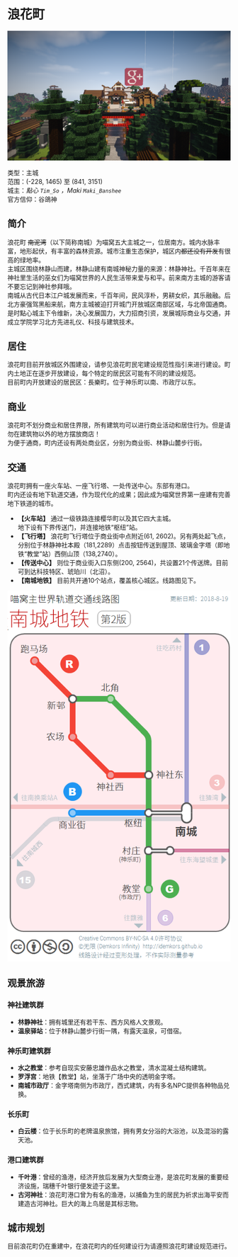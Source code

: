 # 浪花町

![林静神社-南方主城](../../assets/images/southern-city.png)

类型：主城  
范围：(-228, 1465) 至 (841, 3151)  
城主：*點心 `Tim_So` ，Maki `Maki_Banshee`*  
官方信仰：谷鴿神  

## 简介

浪花町 ~~南泥湾~~（以下简称南城）为喵窝五大主城之一，位居南方。城内水脉丰富，地形起伏，有丰富的森林资源。城市注重生态保护，城区内~~都还没有开发~~有很高的绿地率。    
主城区围绕林静山而建，林静山建有南城神秘力量的来源：林静神社。千百年来在神社里生活的巫女们为喵窝世界的人民生活带来爱与和平。前来南方主城的游客请不要忘记到神社参拜哦。  
南城从古代日本江户城发展而来，千百年间，民风淳朴，男耕女织，其乐融融。后北方豪强驾黑船来航，南方主城被迫打开城门开放城区南部区域，与北帝国通商。是时點心城主下令维新，决心发展国力，大力招商引资，发展城际商业与交通，并成立学院学习北方先进礼仪、科技与建筑技术。  

## 居住

浪花町目前开放城区外围建设，请参见浪花町民宅建设规范性指引来进行建设。町内土地正在逐步开放建设，每个特定的居民区可能有不同的建设规范。  
目前町内开放建设的居民区：長樂町。位于神乐町以南、市政厅以东。  

## 商业

浪花町不划分商业和居住界限，所有建筑均可以进行商业活动和居住行为。但是请勿在建筑物以外的地方摆放商店！  
为便于通商，町内还设有两处商业区，分别为商业街、林静山麓步行街。  

## 交通

浪花町拥有一座火车站、一座飞行塔、一处传送中心。东部有港口。  
町内还设有地下轨道交通，作为现代化的成果；因此成为喵窝世界第一座建有完善地下铁道的城市。

- **【火车站】** 通过一级铁路连接樱华町以及其它四大主城。  
地下设有下界传送门，并连接地铁“枢纽”站。  
- **【飞行塔】** 浪花町飞行塔位于商业街中点附近(61, 2602)。另有两处起飞点，分别位于林静神社本殿（181,2289）点击按钮传送到屋顶、玻璃金字塔（即地铁“教堂”站）西侧山顶（138,2740）。  
- **【传送中心】** 则位于商业街入口东侧(200, 2564)，共设置21个传送牌。目前可到达科技特区、琥珀川（北沼）。
- **【南城地铁】** 目前共开通10个站点，覆盖核心城区。线路图见下。

![南城地铁线路图](../../assets/images/map-navi/map-SouthCity-subway-iDemkors.png)

## 观景旅游

### 神社建筑群  

- **林静神社**：拥有城里还有若干东、西方风格人文景观。  
- **温泉驿站**：位于林静山麓步行街一隅，有露天温泉，可借宿。  

### 神乐町建筑群  

- **水之教堂**：参考自现实安藤忠雄作品水之教堂，清水混凝土结构建筑。  
- **罗浮宫**：地铁【教堂】站，坐落于广场中央的透明金字塔。  
- **南城市政厅**：金字塔南侧为市政厅，西式建筑，内有多名NPC提供各种物品兑换。    

### 长乐町 

- **白云楼**：位于长乐町的老牌温泉旅馆，拥有男女分浴的大浴池，以及混浴的露天池。  

### 港口建筑群

- **千叶港**：曾经的渔港，经济开放后发展为大型商业港，是浪花町发展的重要经济设施，瑞穗千叶银行便发迹于这里。  
- **古河神社**：浪花町港口曾为有名的渔港，以捕鱼为生的居民为祈求出海平安而建造古河神社。巨大的海上鸟居是其标志物。  

## 城市规划

目前浪花町仍在重建中，在浪花町内的任何建设行为请遵照浪花町建设规范进行。  
